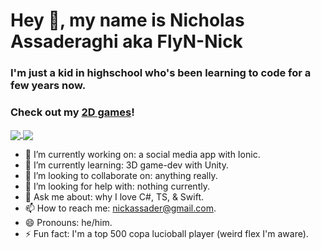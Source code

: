 # Hey 👋, my name is Nicholas Assaderaghi aka FlyN-Nick
### I'm just a kid in highschool who's been learning to code for a few years now.
### Check out my [2D games](https://flyn-nick.itch.io/ "FlyN Nick's Itch.io Profile")!

<a href="https://github.com/anuraghazra/github-readme-stats">
  <img align="center" src="https://github-readme-stats.vercel.app/api?username=FlyN-Nick&count_private=true&show_icons=true&bg_color=30,3f5efb,fc466b&title_color=fff&text_color=fff&icon_color=00ffe1&hide_border=trueinclude_all_commits=true" />
</a>
<a href="https://github.com/anuraghazra/github-readme-stats">
  <img align="center" src="https://github-readme-stats.vercel.app/api/top-langs/?username=FlyN-Nick&bg_color=30,3f5efb,fc466b&title_color=fff&text_color=fff&exclude_repo=lineChecker&langs_count=9&hide_border=true&hide=ShaderLab&layout=compact&card_width=445&custom_title=FlyN-Nick's%20Most%20Used%20Languages" />
</a>

<!--
[![FlyN-Nick's Github Stats](https://github-readme-stats.vercel.app/api?username=FlyN-Nick&count_private=true&show_icons=true&bg_color=30,e96443,904e95&title_color=fff&text_color=fff)](https://github.com/anuraghazra/github-readme-stats)
[![FlyN-Nick's Top Langs](https://github-readme-stats.vercel.app/api/top-langs/?username=FlyN-Nick&bg_color=30,e96443,904e95&title_color=fff&text_color=fff)](https://github.com/anuraghazra/github-readme-stats)
-->

- 🔭 I’m currently working on: a social media app with Ionic.
- 🌱 I’m currently learning: 3D game-dev with Unity.
- 👯 I’m looking to collaborate on: anything really. 
- 🤔 I’m looking for help with: nothing currently. 
- 💬 Ask me about: why I love C#, TS, & Swift. 
- 📫 How to reach me: nickassader@gmail.com.
- 😄 Pronouns: he/him.
- ⚡ Fun fact: I'm a top 500 copa lucioball player (weird flex I'm aware). 
